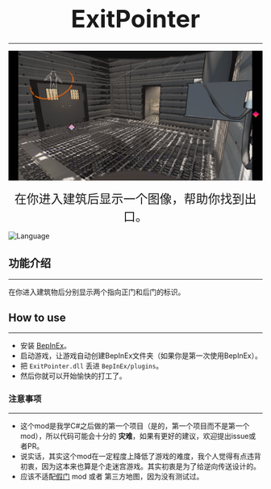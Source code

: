 # <center><font size="50">ExitPointer</font></center>

___

<p align="center">
  <img src="Image/InGameEffect.png">
</p>

<div style="text-align: center;"> <font size="5">在你进入建筑后显示一个图像，帮助你找到出口。</font> </div>


![Language](https://img.shields.io/badge/language-c%23-brightgreen)



## 功能介绍
___
在你进入建筑物后分别显示两个指向正门和后门的标识。

## How to use
___
- 安装 [BepInEx](https://github.com/BepInEx/BepInEx)。
- 启动游戏，让游戏自动创建BepInEx文件夹（如果你是第一次使用BepInEx）。
- 把 `ExitPointer.dll` 丢进 `BepInEx/plugins`。
- 然后你就可以开始愉快的打工了。

### 注意事项
___
- 这个mod是我学C#之后做的第一个项目（是的，第一个项目而不是第一个mod），所以代码可能会十分的 **灾难**，如果有更好的建议，欢迎提出issue或者PR。
- 说实话，其实这个mod在一定程度上降低了游戏的难度，我个人觉得有点违背初衷，因为这本来也算是个走迷宫游戏。其实初衷是为了给逆向传送设计的。
- 应该不适配[假门](https://thunderstore.io/c/lethal-company/p/x753/Mimics/) mod 或者 第三方地图，因为没有测试过。
